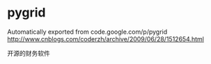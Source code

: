 # pygrid
Automatically exported from code.google.com/p/pygrid
http://www.cnblogs.com/coderzh/archive/2009/06/28/1512654.html

开源的财务软件
